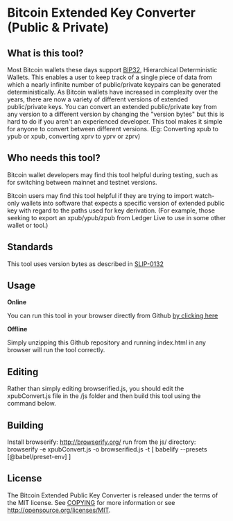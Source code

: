 Bitcoin Extended Key Converter (Public & Private)
=====================================

What is this tool?
----------------

Most Bitcoin wallets these days support [BIP32](https://github.com/bitcoin/bips/blob/master/bip-0032.mediawiki), 
Hierarchical Deterministic Wallets. This enables a user to keep track of a single piece of data from which a nearly 
infinite number of public/private keypairs can be generated deterministically. As Bitcoin wallets have increased in 
complexity over the years, there are now a variety of different versions of extended public/private keys. You can convert an 
extended public/private key from any version to a different version by changing the "version bytes" but this is hard to do 
if you aren't an experienced developer. This tool makes it simple for anyone to convert between different versions. (Eg: Converting xpub to ypub or xpub, converting xprv to yprv or zprv)

Who needs this tool?
----------------
Bitcoin wallet developers may find this tool helpful during testing, such as for switching between mainnet and testnet versions.

Bitcoin users may find this tool helpful if they are trying to import watch-only wallets into software that expects 
a specific version of extended public key with regard to the paths used for key derivation. (For example, those seeking to export an xpub/ypub/zpub from Ledger Live to use in some other wallet or tool.)

Standards
-------
This tool uses version bytes as described in [SLIP-0132](https://github.com/satoshilabs/slips/blob/master/slip-0132.md)

Usage
-------
**Online**

You can run this tool in your browser directly from Github [by clicking here](https://3rditeration.github.io/btc-extended-key-converter/)

**Offline**

Simply unzipping this Github repository and running index.html in any browser will run the tool correctly.

Editing
-------
Rather than simply editing browserified.js, you should edit the xpubConvert.js file in the /js folder and then build this tool using the command below. 

Building
-------
Install browserify: http://browserify.org/
run from the js/ directory: browserify -e xpubConvert.js -o browserified.js -t [ babelify --presets [@babel/preset-env] ]

License
-------

The Bitcoin Extended Public Key Converter is released under the terms of the MIT license. See [COPYING](COPYING) for more
information or see http://opensource.org/licenses/MIT.
